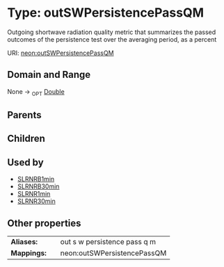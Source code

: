 
# Type: outSWPersistencePassQM


Outgoing shortwave radiation quality metric that summarizes the passed outcomes of the persistence test over the averaging period, as a percent

URI: [neon:outSWPersistencePassQM](https://data.neonscience.org/outSWPersistencePassQM)


## Domain and Range

None ->  <sub>OPT</sub> [Double](types/Double.md)

## Parents


## Children


## Used by

 * [SLRNRB1min](SLRNRB1min.md)
 * [SLRNRB30min](SLRNRB30min.md)
 * [SLRNR1min](SLRNR1min.md)
 * [SLRNR30min](SLRNR30min.md)

## Other properties

|  |  |  |
| --- | --- | --- |
| **Aliases:** | | out s w persistence pass q m |
| **Mappings:** | | neon:outSWPersistencePassQM |

